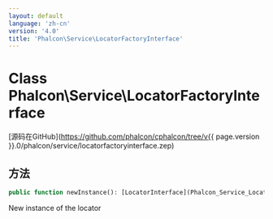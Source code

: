 ```yaml
---
layout: default
language: 'zh-cn'
version: '4.0'
title: 'Phalcon\Service\LocatorFactoryInterface'
---
```

# Class **Phalcon\Service\LocatorFactoryInterface**

[源码在GitHub](https://github.com/phalcon/cphalcon/tree/v{{ page.version }}.0/phalcon/service/locatorfactoryinterface.zep)

## 方法

```php
public function newInstance(): [LocatorInterface](Phalcon_Service_LocatorInterface);
```

New instance of the locator